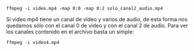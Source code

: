 `ffmpeg -i video.mp4 -map 0:0 -map 0:2 solo_canal2_audio.mp4`  

Si video.mp4 tiene un canal de vídeo y varios de audio, de esta forma nos quedamos sólo con el canal 0 de vídeo y con el canal 2 de audio. Para ver los canales contenido en el archivo basta un simple:  

`ffmpeg -i video4.mp4`
